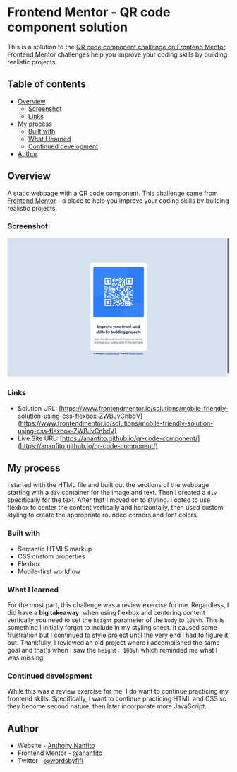 # Frontend Mentor - QR code component solution

This is a solution to the [QR code component challenge on Frontend Mentor](https://www.frontendmentor.io/challenges/qr-code-component-iux_sIO_H). Frontend Mentor challenges help you improve your coding skills by building realistic projects.

## Table of contents

- [Overview](#overview)
  - [Screenshot](#screenshot)
  - [Links](#links)
- [My process](#my-process)
  - [Built with](#built-with)
  - [What I learned](#what-i-learned)
  - [Continued development](#continued-development)
- [Author](#author)

## Overview

A static webpage with a QR code component. This challenge came from [Frontend Mentor](https://www.frontendmentor.io) - a place to help you improve your coding skills by building realistic projects.

### Screenshot

![](./screenshot.png)

### Links

- Solution URL: [https://www.frontendmentor.io/solutions/mobile-friendly-solution-using-css-flexbox-ZWBJvCnbdV](https://www.frontendmentor.io/solutions/mobile-friendly-solution-using-css-flexbox-ZWBJvCnbdV)
- Live Site URL: [https://ananfito.github.io/qr-code-component/](https://ananfito.github.io/qr-code-component/)

## My process

I started with the HTML file and built out the sections of the webpage starting with a `div` container for the image and text. Then I created a `div` specifically for the text. After that I moved on to styling. I opted to use flexbox to center the content vertically and horizontally, then used custom styling to create the appropriate rounded corners and font colors.

### Built with

- Semantic HTML5 markup
- CSS custom properties
- Flexbox
- Mobile-first workflow

### What I learned

For the most part, this challenge was a review exercise for me. Regardless, I did have a **big takeaway**: when using flexbox and centering content vertically you need to set the `height` parameter of the `body` to `100vh`. This is something I initially forgot to include in my styling sheet. It caused some frustration but I continued to style project until the very end I had to figure it out. Thankfully, I reviewed an old project where I accomplished the same goal and that's when I saw the `height: 100vh` which reminded me what I was missing.

### Continued development

While this was a review exercise for me, I do want to continue practicing my frontend skills. Specifically, I want to continue practicing HTML and CSS so they become second nature, then later incorporate more JavaScript. 

## Author

- Website - [Anthony Nanfito](https://ananfito.github.io)
- Frontend Mentor - [@ananfito](https://www.frontendmentor.io/profile/ananfito)
- Twitter - [@wordsbyfifi](https://www.twitter.com/wordsbyfifi)
